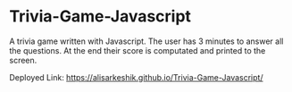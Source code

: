 # Trivia-Game-Javascript

A trivia game written with Javascript. The user has 3 minutes to answer all the questions. At the end their score is computated and printed to the screen. 

Deployed Link: https://alisarkeshik.github.io/Trivia-Game-Javascript/
